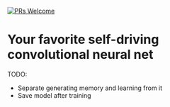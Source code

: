 [![PRs Welcome](http://forthebadge.com/images/badges/oooo-kill-em.svg)](https://github.com/jstettner/QLearnDrive/issues)
# Your favorite self-driving convolutional neural net

TODO:
* Separate generating memory and learning from it
* Save model after training
